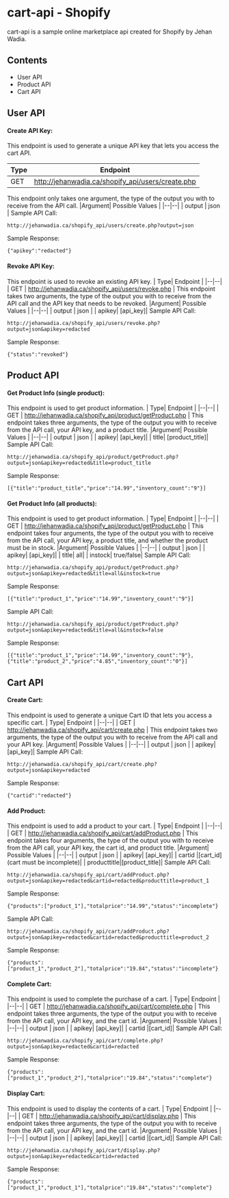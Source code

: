 # cart-api - Shopify
cart-api is a sample online marketplace api created for Shopify by Jehan Wadia.

## Contents

 - User API
 - Product API
 - Cart API

## User API
#### Create API Key:
This endpoint is used to generate a unique API key that lets you access the cart API.

| Type| Endpoint |
|--|--|
| GET | http://jehanwadia.ca/shopify_api/users/create.php |

This endpoint only takes one argument, the type of the output you with to receive from the API call.
|Argument| Possible Values |
|--|--|
| output | json |
Sample API Call:

    http://jehanwadia.ca/shopify_api/users/create.php?output=json
Sample Response:

    {"apikey":"redacted"}

#### Revoke API Key:
This endpoint is used to revoke an existing API key.
| Type| Endpoint |
|--|--|
| GET | http://jehanwadia.ca/shopify_api/users/revoke.php |
This endpoint takes two arguments, the type of the output you with to receive from the API call and the API key that needs to be revoked.
|Argument| Possible Values |
|--|--|
| output | json |
| apikey| [api_key]|
Sample API Call:

    http://jehanwadia.ca/shopify_api/users/revoke.php?output=json&apikey=redacted
Sample Response:

    {"status":"revoked"}
## Product API
#### Get Product Info (single product):
This endpoint is used to get product information.
| Type| Endpoint |
|--|--|
| GET | http://jehanwadia.ca/shopify_api/product/getProduct.php |
This endpoint takes three arguments, the type of the output you with to receive from the API call, your API key, and a product title.
|Argument| Possible Values |
|--|--|
| output | json |
| apikey| [api_key]|
| title| [product_title]|
Sample API Call:

    http://jehanwadia.ca/shopify_api/product/getProduct.php?output=json&apikey=redacted&title=product_title
Sample Response:

    [{"title":"product_title","price":"14.99","inventory_count":"9"}]

#### Get Product Info (all products):
This endpoint is used to get product information.
| Type| Endpoint |
|--|--|
| GET | http://jehanwadia.ca/shopify_api/product/getProduct.php |
This endpoint takes four arguments, the type of the output you with to receive from the API call, your API key, a product title, and whether the product must be in stock.
|Argument| Possible Values |
|--|--|
| output | json |
| apikey| [api_key]|
| title| all|
| instock| true/false|
Sample API Call:

    http://jehanwadia.ca/shopify_api/product/getProduct.php?output=json&apikey=redacted&title=all&instock=true
Sample Response:

    [{"title":"product_1","price":"14.99","inventory_count":"9"}]
Sample API Call:

    http://jehanwadia.ca/shopify_api/product/getProduct.php?output=json&apikey=redacted&title=all&instock=false
Sample Response:

    [{"title":"product_1","price":"14.99","inventory_count":"9"},{"title":"product_2","price":"4.85","inventory_count":"0"}]
## Cart API
#### Create Cart:
This endpoint is used to generate a unique Cart ID that lets you access a specific cart.
| Type| Endpoint |
|--|--|
| GET | http://jehanwadia.ca/shopify_api/cart/create.php |
This endpoint takes two arguments, the type of the output you with to receive from the API call and your API key.
|Argument| Possible Values |
|--|--|
| output | json |
| apikey| [api_key]|
Sample API Call:

    http://jehanwadia.ca/shopify_api/cart/create.php?output=json&apikey=redacted
Sample Response:

    {"cartid":"redacted"}

#### Add Product:
This endpoint is used to add a product to your cart.
| Type| Endpoint |
|--|--|
| GET | http://jehanwadia.ca/shopify_api/cart/addProduct.php |
This endpoint takes four arguments, the type of the output you with to receive from the API call, your API key, the cart id, and product title.
|Argument| Possible Values |
|--|--|
| output | json |
| apikey| [api_key]|
| cartid |[cart_id] (cart must be incomplete)|
| producttitle|[product_title]|
Sample API Call:

    http://jehanwadia.ca/shopify_api/cart/addProduct.php?output=json&apikey=redacted&cartid=redacted&producttitle=product_1
Sample Response:

    {"products":["product_1"],"totalprice":"14.99","status":"incomplete"}

Sample API Call:

    http://jehanwadia.ca/shopify_api/cart/addProduct.php?output=json&apikey=redacted&cartid=redacted&producttitle=product_2
Sample Response:

    {"products":["product_1","product_2"],"totalprice":"19.84","status":"incomplete"}
#### Complete Cart:
This endpoint is used to complete the purchase of a cart.
| Type| Endpoint |
|--|--|
| GET | http://jehanwadia.ca/shopify_api/cart/complete.php |
This endpoint takes three arguments, the type of the output you with to receive from the API call, your API key, and the cart id.
|Argument| Possible Values |
|--|--|
| output | json |
| apikey| [api_key]|
| cartid |[cart_id]|
Sample API Call:

    http://jehanwadia.ca/shopify_api/cart/complete.php?output=json&apikey=redacted&cartid=redacted
Sample Response:

    {"products":["product_1","product_2"],"totalprice":"19.84","status":"complete"}

#### Display Cart:
This endpoint is used to display the contents of a cart.
| Type| Endpoint |
|--|--|
| GET | http://jehanwadia.ca/shopify_api/cart/display.php |
This endpoint takes three arguments, the type of the output you with to receive from the API call, your API key, and the cart id.
|Argument| Possible Values |
|--|--|
| output | json |
| apikey| [api_key]|
| cartid |[cart_id]|
Sample API Call:

    http://jehanwadia.ca/shopify_api/cart/display.php?output=json&apikey=redacted&cartid=redacted
Sample Response:

    {"products":["product_1","product_1"],"totalprice":"19.84","status":"complete"}
